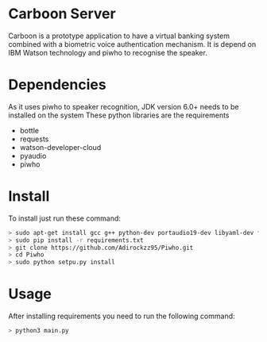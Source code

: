 # Carboon Server

Carboon is a prototype application to have a virtual banking system combined with a biometric voice authentication mechanism.
It is depend on IBM Watson technology and piwho to recognise the speaker.

# Dependencies
As it uses piwho to speaker recognition, JDK version 6.0+ needs to be installed on the system
These python libraries are the requirements
  * bottle
  * requests
  * watson-developer-cloud
  * pyaudio
  * piwho
  
# Install
To install just run these command:

```bash
> sudo apt-get install gcc g++ python-dev portaudio19-dev libyaml-dev ffmpeg
> sudo pip install -r requirements.txt
> git clone https://github.com/Adirockzz95/Piwho.git
> cd Piwho
> sudo python setpu.py install
```

# Usage

After installing requirements you need to run the following command:

```bash
> python3 main.py
```
